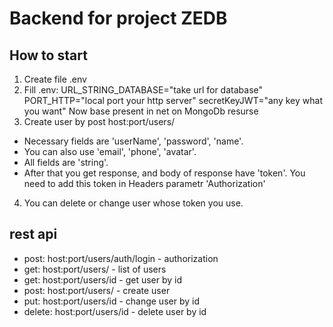 # Backend for project ZEDB #
## How to start ##
1) Create file .env
2) Fill .env:
URL_STRING_DATABASE="take url for database"
PORT_HTTP="local port your http server"
secretKeyJWT="any key what you want"
Now base present in net on MongoDb resurse
3) Create user by post host:port/users/ 
* Necessary fields are 'userName', 'password', 'name'. 
* You can also use 'email', 'phone', 'avatar'. 
* All fields are 'string'. 
* After that you get response, and body of response have 'token'. You need to add this token in Headers parametr 'Authorization'
4) You can delete or change user whose token you use. 
## rest api ##
* post: host:port/users/auth/login - authorization
* get: host:port/users/ - list of users
* get: host:port/users/id - get user by id
* post: host:port/users/ - create user
* put: host:port/users/id - change user by id
* delete: host:port/users/id - delete user by id
